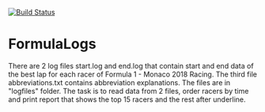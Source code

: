 
[![Build Status](https://travis-ci.com/akropivko/Formula1LogsAnalizer.svg?branch=main)](https://travis-ci.com/akropivko/Formula1LogsAnalizer) 

# FormulaLogs
There are 2 log files start.log and end.log that contain start and end data of the best lap for each racer of Formula 1 - Monaco 2018 Racing. The third file abbreviations.txt contains abbreviation explanations. The files are in "logfiles" folder. The task is to read data from 2 files, order racers by time and print report that shows the top 15 racers and the rest after underline.
